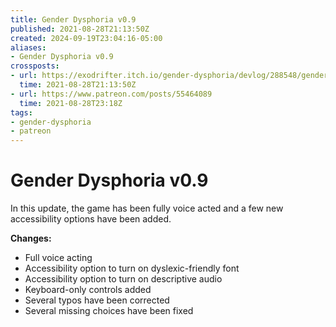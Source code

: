 ```yaml
---
title: Gender Dysphoria v0.9
published: 2021-08-28T21:13:50Z
created: 2024-09-19T23:04:16-05:00
aliases:
- Gender Dysphoria v0.9
crossposts:
- url: https://exodrifter.itch.io/gender-dysphoria/devlog/288548/gender-dysphoria-v09-released
  time: 2021-08-28T21:13:50Z
- url: https://www.patreon.com/posts/55464089
  time: 2021-08-28T23:18Z
tags:
- gender-dysphoria
- patreon
---
```


# Gender Dysphoria v0.9

In this update, the game has been fully voice acted and a few new accessibility options have been added.

**Changes:**
* Full voice acting
* Accessibility option to turn on dyslexic-friendly font
* Accessibility option to turn on descriptive audio
* Keyboard-only controls added
* Several typos have been corrected
* Several missing choices have been fixed
